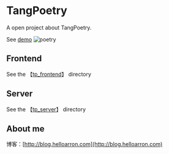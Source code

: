 # TangPoetry

A open project about TangPoetry.

See [demo](http://139.129.52.197:3000/)
![poetry](http://7xrgqs.com1.z0.glb.clouddn.com/poetry.gif)


## Frontend
See the 【[tp_frontend](https://github.com/ArronYR/TangPoetry/tree/master/tp_frontend)】 directory

## Server
See the 【[tp_server](https://github.com/ArronYR/TangPoetry/tree/master/tp_server)】 directory

## About me

博客：[http://blog.helloarron.com](http://blog.helloarron.com)